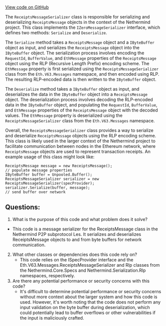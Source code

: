 [View code on GitHub](https://github.com/NethermindEth/nethermind/src/Nethermind/Nethermind.Network/P2P/Subprotocols/Les/Messages/ReceiptsMessageSerializer.cs)

The `ReceiptsMessageSerializer` class is responsible for serializing and deserializing `ReceiptsMessage` objects in the context of the Nethermind project. This class implements the `IZeroMessageSerializer` interface, which defines two methods: `Serialize` and `Deserialize`. 

The `Serialize` method takes a `ReceiptsMessage` object and a `IByteBuffer` object as input, and serializes the `ReceiptsMessage` object into the `IByteBuffer` object. The serialization process involves encoding the `RequestId`, `BufferValue`, and `EthMessage` properties of the `ReceiptsMessage` object using the RLP (Recursive Length Prefix) encoding scheme. The `EthMessage` property is first serialized using the `ReceiptsMessageSerializer` class from the `Eth.V63.Messages` namespace, and then encoded using RLP. The resulting RLP-encoded data is then written to the `IByteBuffer` object.

The `Deserialize` method takes a `IByteBuffer` object as input, and deserializes the data in the `IByteBuffer` object into a `ReceiptsMessage` object. The deserialization process involves decoding the RLP-encoded data in the `IByteBuffer` object, and populating the `RequestId`, `BufferValue`, and `EthMessage` properties of the `ReceiptsMessage` object with the decoded values. The `EthMessage` property is deserialized using the `ReceiptsMessageSerializer` class from the `Eth.V63.Messages` namespace.

Overall, the `ReceiptsMessageSerializer` class provides a way to serialize and deserialize `ReceiptsMessage` objects using the RLP encoding scheme. This class is likely used in the larger context of the Nethermind project to facilitate communication between nodes in the Ethereum network, where `ReceiptsMessage` objects are used to represent transaction receipts. An example usage of this class might look like:

```
ReceiptsMessage message = new ReceiptsMessage();
// populate message properties
IByteBuffer buffer = Unpooled.Buffer();
ReceiptsMessageSerializer serializer = new ReceiptsMessageSerializer(specProvider);
serializer.Serialize(buffer, message);
// send buffer over network
```
## Questions: 
 1. What is the purpose of this code and what problem does it solve?
   - This code is a message serializer for the ReceiptsMessage class in the Nethermind P2P subprotocol Les. It serializes and deserializes ReceiptsMessage objects to and from byte buffers for network communication.
2. What other classes or dependencies does this code rely on?
   - This code relies on the ISpecProvider interface and the Eth.V63.Messages.ReceiptsMessageSerializer and Rlp classes from the Nethermind.Core.Specs and Nethermind.Serialization.Rlp namespaces, respectively.
3. Are there any potential performance or security concerns with this code?
   - It's difficult to determine potential performance or security concerns without more context about the larger system and how this code is used. However, it's worth noting that the code does not perform any input validation on the byte buffer during deserialization, which could potentially lead to buffer overflows or other vulnerabilities if the input is maliciously crafted.